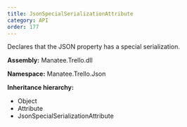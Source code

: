 ```yaml
---
title: JsonSpecialSerializationAttribute
category: API
order: 177
---
```


Declares that the JSON property has a special serialization.

**Assembly:** Manatee.Trello.dll

**Namespace:** Manatee.Trello.Json

**Inheritance hierarchy:**

- Object
- Attribute
- JsonSpecialSerializationAttribute

